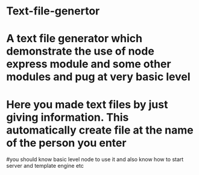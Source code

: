 # Text-file-genertor
# A text file generator which demonstrate the use of node express module and some other modules and pug at very basic level 

# Here you made text files by just giving information. This automatically create file at the name of the person you enter
#you should know basic level node to use it and also know how to start server and template engine etc
